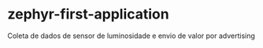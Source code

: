 # zephyr-first-application
Coleta de dados de sensor de luminosidade e envio de valor por advertising
